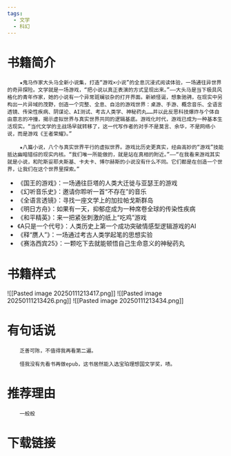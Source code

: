 ```yaml
---
tags:
  - 文学
  - 科幻
---
```

# 书籍简介

```
    ★鬼马作家大头马全新小说集，打造“游戏×小说”的全息沉浸式阅读体验，一场通往异世界的奇异探险。文学就是一场游戏，“把小说以真正表演的方式呈现出来。”——大头马是当下极具风格化的青年作家，她的小说有一个异常斑斓驳杂的打开界面。新颖怪诞，想象驰骋，在现实中另构出一片异域的茂野，创造一个完整、全息、自洽的游戏世界：桌游、手游、概念音乐、全语言透镜、传染性疾病、阴谋论、AI测试、考古人类学、神秘药丸……并以此反思科技爆炸与个体自由意志的冲撞，揭示虚拟世界与真实世界共同的逻辑基底。游戏化时代，游戏已成为一种基本生活现实。“当代文学的主战场早就转移了，这一代写作者的对手不是莫言、余华，不是网络小说，而是游戏《王者荣耀》。”

    ★八篇小说，八个与真实世界平行的虚拟世界。游戏比历史更真实，经由高妙的“游戏”技能抵达幽暗错综的现实内核。“我们唯一所能做的，就是站在真相的附近。”——“在我看来游戏其实就是小说，和陀斯妥耶夫斯基、卡夫卡、博尔赫斯的小说没有什么不同。它们都是在创造一个世界，让我们在这个世界里探索。”
```

- 《国王的游戏》：一场通往巨塔的人类大迁徙与亚瑟王的游戏
- 《幻听音乐史》：邀请你聆听一首“不存在”的音乐
- 《全语言透镜》：寻找一座文学上的加拉帕戈斯群岛
- 《明日方舟》：如果有一天，抑郁症成为一种席卷全球的传染性疾病
- 《和平精英》：来一把紧张刺激的纸上“吃鸡”游戏
- 《A只是一个代号》：人类历史上第一个成功突破情感型逻辑游戏的AI
- 《释“赝人”》：一场通过考古人类学起笔的思想实验
- 《赛洛西宾25》：一颗吃下去就能顿悟自己生命意义的神秘药丸

# 书籍样式
![[Pasted image 20250111213417.png]]
![[Pasted image 20250111213426.png]]
![[Pasted image 20250111213434.png]]


# 有句话说

```
    乏善可陈，不值得我再看第二遍。

    怪我没有先看书再做epub，这书居然能入选宝珀理想国文学奖，啧。
```

# 推荐理由

```
    一般般
```

# 下载链接
